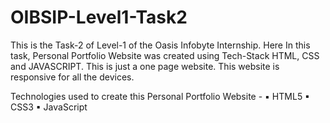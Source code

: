 # OIBSIP-Level1-Task2

This is the Task-2 of Level-1 of the Oasis Infobyte Internship. Here In this task, Personal Portfolio Website was created using Tech-Stack HTML, CSS and JAVASCRIPT. This is just a one page website. This website is responsive for all the devices.

Technologies used to create this Personal Portfolio Website -
     ▪ HTML5
     ▪ CSS3
     ▪ JavaScript